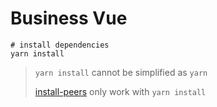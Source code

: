 # Business Vue

```
# install dependencies 
yarn install
```

> `yarn install` cannot be simplified as `yarn`
>
> [install-peers](https://classic.yarnpkg.com/en/package/install-peers) only work with `yarn install`
